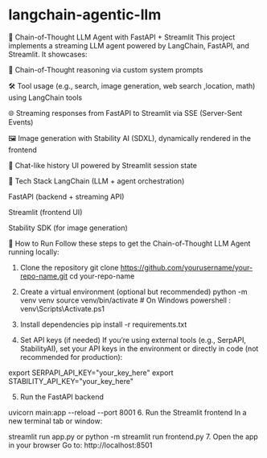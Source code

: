 # langchain-agentic-llm

🧠 Chain-of-Thought LLM Agent with FastAPI + Streamlit
This project implements a streaming LLM agent powered by LangChain, FastAPI, and Streamlit. It showcases:

🧩 Chain-of-Thought reasoning via custom system prompts

🛠️ Tool usage (e.g., search, image generation, web search ,location, math) using LangChain tools

🌐 Streaming responses from FastAPI to Streamlit via SSE (Server-Sent Events)

🖼️ Image generation with Stability AI (SDXL), dynamically rendered in the frontend

💬 Chat-like history UI powered by Streamlit session state

🔧 Tech Stack
LangChain (LLM + agent orchestration)

FastAPI (backend + streaming API)

Streamlit (frontend UI)

Stability SDK (for image generation)


🚀 How to Run
Follow these steps to get the Chain-of-Thought LLM Agent running locally:

1. Clone the repository
git clone https://github.com/yourusername/your-repo-name.git
cd your-repo-name

2. Create a virtual environment (optional but recommended)
   python -m venv venv
   source venv/bin/activate    # On Windows powershell : venv\Scripts\Activate.ps1

3. Install dependencies
pip install -r requirements.txt

4. Set API keys (if needed)
If you’re using external tools (e.g., SerpAPI, StabilityAI), set your API keys in the environment or directly in code (not recommended for production):

export SERPAPI_API_KEY="your_key_here"
export STABILITY_API_KEY="your_key_here"

5. Run the FastAPI backend


uvicorn main:app --reload --port 8001
6. Run the Streamlit frontend
In a new terminal tab or window:

streamlit run app.py or  python -m streamlit run frontend.py
7. Open the app in your browser
Go to: http://localhost:8501

